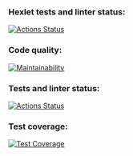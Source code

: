 ### Hexlet tests and linter status:
[![Actions Status](https://github.com/linearPy/python-project-lvl2/workflows/hexlet-check/badge.svg)](https://github.com/linearPy/python-project-lvl2/actions)

### Code quality: 
[![Maintainability](https://api.codeclimate.com/v1/badges/bd9f6c835ac3c6d1c124/maintainability)](https://codeclimate.com/github/linearPy/python-project-lvl2/maintainability)

### Tests and linter status:
[![Actions Status](https://github.com/linearPy/python-project-lvl2/workflows/linter-tests-check/badge.svg)](https://github.com/linearPy/python-project-lvl2/actions)

### Test coverage:
[![Test Coverage](https://api.codeclimate.com/v1/badges/bd9f6c835ac3c6d1c124/test_coverage)](https://codeclimate.com/github/linearPy/python-project-lvl2/test_coverage)

